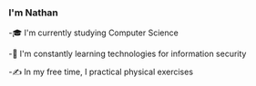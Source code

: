 ### I'm Nathan 

-🎓 I'm currently studying Computer Science

-🌱 I'm constantly learning technologies for information security

-✍️ In my free time, I practical physical exercises


